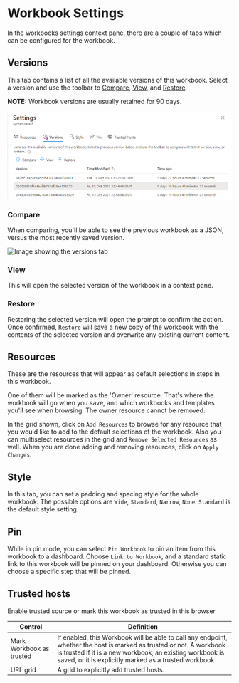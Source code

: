 # Workbook Settings

In the workbooks settings context pane, there are a couple of tabs which can be configured for the workbook.

## Versions
This tab contains a list of all the available versions of this workbook. Select a version and use the toolbar to [Compare](#compare), [View](#view), and [Restore](#restore).

__NOTE:__ Workbook versions are usually retained for 90 days.

![Image showing the versions tab](../Images/WorkbookVersions.png)


### Compare
When comparing, you'll be able to see the previous workbook as a JSON, versus the most recently saved version.

![Image showing the versions tab](../Images/Compare-Workbook-Versions.png)

### View
This will open the selected version of the workbook in a context pane.

### Restore
Restoring the selected version will open the prompt to confirm the action. Once confirmed, `Restore` will save a new copy of the workbook with the contents of the selected version and overwrite any existing current content.

## Resources
These are the resources that will appear as default selections in steps in this workbook.

One of them will be marked as the 'Owner' resource. That's where the workbook will go when you save, and which workbooks and templates you'll see when browsing. The owner resource cannot be removed.

In the grid shown, click on `Add Resources` to browse for any resource that you would like to add to the default selections of the workbook. Also you can multiselect resources in the grid and `Remove Selected Resources` as well. When you are done adding and removing resources, click on `Apply Changes`.

## Style
In this tab, you can set a padding and spacing style for the whole workbook. The possible options are `Wide`, `Standard`, `Narrow`, `None`. `Standard` is the default style setting.

## Pin
While in pin mode, you can select `Pin Workbook` to pin an item from this workbook to a dashboard. Choose `Link to Workbook`, and a standard static link to this workbook will be pinned on your dashboard. Otherwise you can choose a specific step that will be pinned.

## Trusted hosts
Enable trusted source or mark this workbook as trusted in this browser

| Control      | Definition |
| ----------- | ----------- |
| Mark Workbook as trusted      | If enabled, this Workbook will be able to call any endpoint, whether the host is marked as trusted or not. A workbook is trusted if it is a new workbook, an existing workbook is saved, or it is explicitly marked as a trusted workbook   |
| URL grid   | A grid to explicitly add trusted hosts.        |

